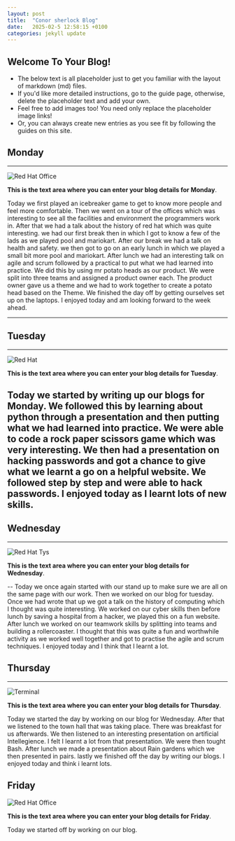 ```yaml
---
layout: post
title:  "Conor sherlock Blog"
date:   2025-02-5 12:58:15 +0100
categories: jekyll update
---
```


## Welcome To Your Blog!

* The below text is all placeholder just to get you familiar with the layout of markdown (md) files.
* If you'd like more detailed instructions, go to the guide page, otherwise, delete the placeholder text and add your own.
* Feel free to add images too! You need only replace the placeholder image links!
* Or, you can always create new entries as you see fit by following the guides on this site.


## Monday


---


![Red Hat Office](https://static.wikia.nocookie.net/disney/images/5/55/Profile_-_Mr._Potato_Head.jpeg/revision/latest?cb=20190313050826)

**This is the text area where you can enter your blog details for Monday**.

Today we first played an icebreaker game to get to know more people and feel more comfortable. Then we went on a tour of the offices which was interesting to see all the facilities and environment the programmers work in. After that we had a talk about the history of red hat which was quite interesting. we had our first break then in which I got to know a few of the lads as we played pool and mariokart. After our break we had a talk on health and safety. we then got to go on an early lunch in which we played a small bit more pool and mariokart. After lunch we had an interesting talk on agile and scrum followed by a practical to put what we had learned into practice. We did this by using mr potato heads as our product. We were split into three teams and assigned a product owner each. The product owner gave us a theme and we had to work together to create a potato head based on the Theme. We finished the day off by getting ourselves set up on the laptops. I enjoyed today and am looking forward to the week ahead.


---


## Tuesday


---


![Red Hat](https://hips.hearstapps.com/hmg-prod/images/people-playing-paper-rock-scissors-royalty-free-illustration-1583269312.jpg)

**This is the text area where you can enter your blog details for Tuesday**.

Today we started by writing up our blogs for Monday. We followed this by learning about python through a presentation and then putting what we had learned into practice. We were able to code a rock paper scissors game which was very interesting. We then had a presentation on hacking passwords and got a chance to give what we learnt a go on a helpful website. We followed step by step and were able to hack passwords. I enjoyed today as I learnt lots of new skills. 
---


## Wednesday


---


![Red Hat Tys](https://cdn.shopify.com/s/files/1/0306/6419/6141/articles/rollercoaster.png?v=1692027366)

**This is the text area where you can enter your blog details for Wednesday**.


--
Today we once again started with our stand up to make sure we are all on the same page with our work. Then we worked on our blog for tuesday. Once we had wrote that up we got a talk on the history of computing which I thought was quite interesting. We worked on our cyber skills then before lunch by saving a hospital from a hacker, we played this on a fun website. After lunch we worked on our teamwork skills by splitting into teams and building a rollercoaster. I thought that this was quite a fun and worthwhile activity as we worked well together and got to practise the agile and scrum techniques. I enjoyed today and I think that I learnt a lot.

## Thursday


---


![Terminal](https://vaswcd.org/wp-content/uploads/2018/06/0705161948.jpg)

**This is the text area where you can enter your blog details for Thursday**.

Today we started the day by working on our blog for Wednesday. After that we listened to the town hall that was taking place. There was breakfast for us afterwards. We then listened to an interesting presentation on artificial Intellegience. I felt I learnt a lot from that presentation. We were then tought Bash. After lunch we made a presentation about Rain gardens which we then presented in pairs. lastly we finished off the day by writing our blogs. I enjoyed today and think i learnt lots.


## Friday

![Red Hat Office](https://github.blog/wp-content/uploads/2023/10/Collaboration-DarkMode-2.png?resize=1200%2C630 "Github")

**This is the text area where you can enter your blog details for Friday**.

Today we started off by working on our blog.
